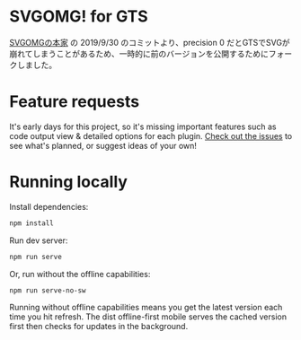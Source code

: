 # SVGOMG! for GTS

[SVGOMGの本家](https://github.com/jakearchibald/svgomg) の 2019/9/30 のコミットより、precision 0 だとGTSでSVGが崩れてしまうことがあるため、一時的に前のバージョンを公開するためにフォークしました。

# Feature requests

It's early days for this project, so it's missing important features such as code output view & detailed options for each plugin. [Check out the issues](https://github.com/jakearchibald/svgomg/issues) to see what's planned, or suggest ideas of your own!

# Running locally

Install dependencies:

```sh
npm install
```

Run dev server:

```sh
npm run serve
```

Or, run without the offline capabilities:

```sh
npm run serve-no-sw
```

Running without offline capabilities means you get the latest version each time you hit refresh. The dist offline-first mobile serves the cached version first then checks for updates in the background.
